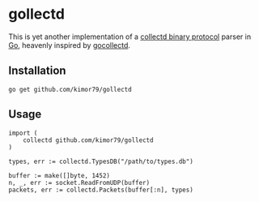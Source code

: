gollectd
========

This is yet another implementation of a [collectd binary protocol](https://collectd.org/wiki/index.php/Binary_protocol) parser in [Go](http://golang.org/), heavenly inspired by [gocollectd](https://github.com/paulhammond/gocollectd).

Installation
------------

`go get github.com/kimor79/gollectd`

Usage
-----

```
import (
    collectd github.com/kimor79/gollectd
)

types, err := collectd.TypesDB("/path/to/types.db")

buffer := make([]byte, 1452)
n, _, err := socket.ReadFromUDP(buffer)
packets, err := collectd.Packets(buffer[:n], types)
```
